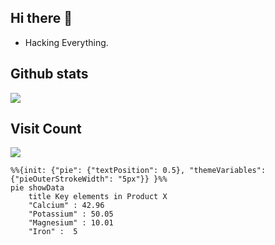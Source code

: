 ## Hi there 👋

* Hacking Everything.


## Github stats
<img src ="https://github-readme-stats.vercel.app/api?username=fastjien&show_icons=true&count_private=true&theme=default&hide_border=true&hide=issues,contribs&include_all_commits=true">

<!--
## Most used languages
<img src ="https://github-readme-stats.vercel.app/api/top-langs/?username=fastjien&layout=compact&hide_border=true&langs_count=10&hide=jupyter%20notebook,tex,css,php">
-->

## Visit Count
![](https://profile-counter.glitch.me/fastji/count.svg)



```mermaid
%%{init: {"pie": {"textPosition": 0.5}, "themeVariables": {"pieOuterStrokeWidth": "5px"}} }%%
pie showData
    title Key elements in Product X
    "Calcium" : 42.96
    "Potassium" : 50.05
    "Magnesium" : 10.01
    "Iron" :  5
```
